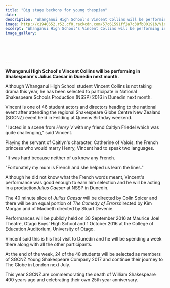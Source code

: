 ```yaml
---
title: "Big stage beckons for young thespian"
date: 
description: "Whanganui High School's Vincent Collins will be performing in Shakespeare's Julius Caesar in Dunedin next month, Wanganui Chronicle article on 26/8/16..."
image: http://c1940652.r52.cf0.rackcdn.com/57c61591ff2a7c38fb00191b/Vincent-Collins-perf-in-Shakespeares-Julius-Caesar-in-Dunedin-chron-29-Aug.jpg
excerpt: "Whanganui High School's Vincent Collins will be performing in Shakespeare's Julius Caesar in Dunedin next month."
image_gallery:
    
    
    
    
    
---
```


<p><strong>Whanganui High School's Vincent Collins will be performing in Shakespeare's Julius Caesar in Dunedin next month.</strong></p>
<p>Although Whanganui High School student Vincent Collins is not taking drama this year, he has been selected to participate in National Shakespeare Schools Production (NSSP) 2016 in Dunedin next month.</p>
<p>Vincent is one of 46 student actors and directors heading to the national event after attending the regional Shakespeare Globe Centre New Zealand (SGCNZ) event held in Feilding at Queens Birthday weekend.</p>
<p>"I acted in a scene from&nbsp;<em>Henry V</em>&nbsp;with my friend Caitlyn Friedel which was quite challenging," said Vincent.</p>
<p>Playing the servant of Caitlyn's character, Catherine of Valois, the French princess who would marry Henry, Vincent had to speak two languages.</p>
<p>"It was hard because neither of us knew any French.</p>
<p>"Fortunately my mum is French and she helped us learn the lines."</p>
<p>Although he did not know what the French words meant, Vincent's performance was good enough to earn him selection and he will be acting in a production<em>Julius Caesar</em>&nbsp;at NSSP in Dunedin.</p>
<p>The 40 minute slice of&nbsp;<em>Julius Caesar</em>&nbsp;will be directed by Colin Spicer and there will be an equal portion of&nbsp;<em>The Comedy of Errors</em>directed by Kim Morgan and of Macbeth directed by Stuart Devenie.</p>
<p>Performances will be publicly held on 30 September 2016 at Maurice Joel Theatre, Otago Boys' High School and 1 October 2016 at the College of Education Auditorium, University of Otago.</p>
<p>Vincent said this is his first visit to Dunedin and he will be spending a week there along with all the other participants.</p>
<p>At the end of the week, 24 of the 48 students will be selected as members of SGCNZ Young Shakespeare Company 2017 and continue their journey to The Globe in London next July.</p>
<p>This year SGCNZ are commemorating the death of William Shakespeare 400 years ago and celebrating their own 25th year anniversary.</p>

